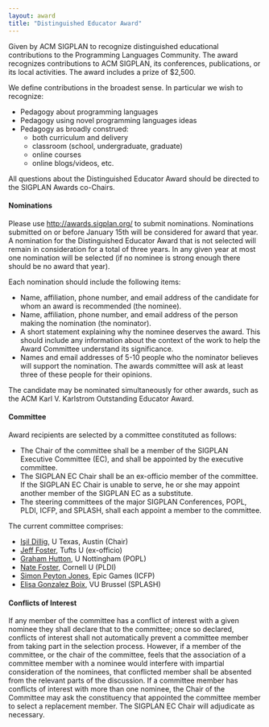 ```yaml
---
layout: award
title: "Distinguished Educator Award"
---
```


Given by ACM SIGPLAN to recognize distinguished educational
contributions to the Programming Languages Community. The award
recognizes contributions to ACM SIGPLAN, its conferences,
publications, or its local activities. The award includes a prize of
$2,500.

We define contributions in the broadest sense. In particular we wish
to recognize:

- Pedagogy about programming languages
- Pedagogy using novel programming languages ideas
- Pedagogy as broadly construed:
  - both curriculum and delivery
  - classroom (school, undergraduate, graduate)
  - online courses
  - online blogs/videos, etc.

All questions about the Distinguished Educator Award should be
directed to the SIGPLAN Awards co-Chairs.

#### Nominations

Please use <http://awards.sigplan.org/> to submit nominations.
Nominations submitted on or before January 15th will be considered for
award that year.  A nomination for the Distinguished Educator Award
that is not selected will remain in consideration for a total of three
years. In any given year at most one nomination will be selected (if
no nominee is strong enough there should be no award that year).

Each nomination should include the following items:

- Name, affiliation, phone number, and email address of the candidate for
  whom an award is recommended (the nominee).
- Name, affiliation, phone number, and email address of the person
  making the nomination (the nominator).
- A short statement explaining why the nominee deserves the
  award. This should include any information about the context of the
  work to help the Award Committee understand its significance.
- Names and email addresses of 5-10 people who the nominator believes
  will support the nomination. The awards committee will ask at least
  three of these people for their opinions.

The candidate may be nominated simultaneously for other awards, such
as the ACM Karl V. Karlstrom Outstanding Educator Award.

#### Committee

Award recipients are selected by a committee constituted as follows:
* The Chair of the committee shall be a member of the SIGPLAN
  Executive Committee (EC), and shall be appointed by the executive
  committee.
* The SIGPLAN EC Chair shall be an ex-officio member of the committee.
  If the SIGPLAN EC Chair is unable to serve, he or she may appoint
  another member of the SIGPLAN EC as a substitute.
* The steering committees of the major SIGPLAN Conferences, POPL,
  PLDI, ICFP, and SPLASH, shall each appoint a member to the
  committee.

The current committee comprises:
* [Işil Dillig](https://www.cs.utexas.edu/~isil), U Texas, Austin
  (Chair)
* [Jeff Foster](https://www.eecs.tufts.edu/~jfoster/), Tufts U (ex-officio)
* [Graham Hutton](http://www.cs.nott.ac.uk/~pszgmh/), U Nottingham
  (POPL)
* [Nate Foster](https://www.cs.cornell.edu/~jnfoster/), Cornell U
  (PLDI)
* [Simon Peyton
  Jones](https://royalsociety.org/people/simon-peyton-jones-12889/),
  Epic Games (ICFP)
* [Elisa Gonzalez Boix](https://soft.vub.ac.be/disco/elisa/), VU
  Brussel (SPLASH)

#### Conflicts of Interest

If any member of the committee has a conflict of interest with a given
nominee they shall declare that to the committee; once so declared,
conflicts of interest shall not automatically prevent a committee
member from taking part in the selection process. However, if a member
of the committee, or the chair of the committee, feels that the
association of a committee member with a nominee would interfere with
impartial consideration of the nominees, that conflicted member shall
be absented from the relevant parts of the discussion. If a committee
member has conflicts of interest with more than one nominee, the Chair
of the Committee may ask the constituency that appointed the committee
member to select a replacement member.  The SIGPLAN EC Chair will
adjudicate as necessary.
